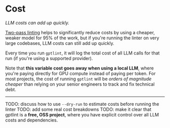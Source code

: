 # Cost

_LLM costs can add up quickly._

[Two-pass linting](./guide/how-it-works.md#two-pass-linting) helps to significantly reduce costs by using a cheaper, weaker model for 95% of the work, but if you're running the linter on very large codebases, LLM costs can still add up quickly.

Every time you run `gptlint`, it will log the total cost of all LLM calls for that run (if you're using a supported provider).

Note that **this variable cost goes away when using a local LLM**, where you're paying directly for GPU compute instead of paying per token. For most projects, the cost of running `gptlint` will be _orders of magnitude cheaper_ than relying on your senior engineers to track and fix technical debt.

---

TODO: discuss how to use `--dry-run` to estimate costs before running the linter
TODO: add some real cost breakdowns
TODO: make it clear that gptlint is a **free, OSS project**, where you have explicit control over all LLM costs and dependencies.
